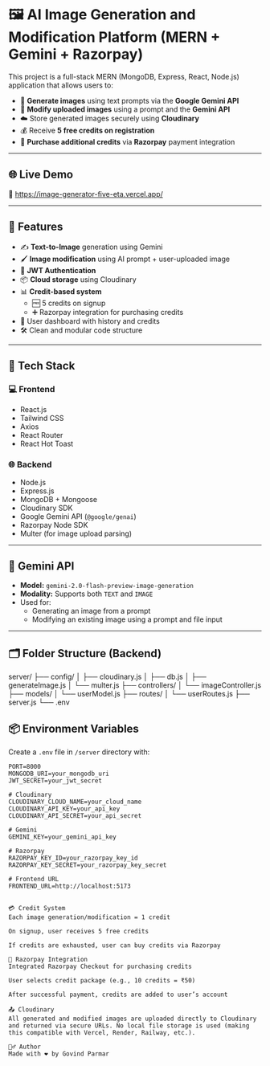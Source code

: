 # 🖼️ AI Image Generation and Modification Platform (MERN + Gemini + Razorpay)

This project is a full-stack MERN (MongoDB, Express, React, Node.js) application that allows users to:

- 🔮 **Generate images** using text prompts via the **Google Gemini API**
- 🎨 **Modify uploaded images** using a prompt and the **Gemini API**
- ☁️ Store generated images securely using **Cloudinary**
- 💰 Receive **5 free credits on registration**
- 🛒 **Purchase additional credits** via **Razorpay** payment integration

---

## 🌐 Live Demo

🚀 https://image-generator-five-eta.vercel.app/

---

## 📸 Features

- ✍️ **Text-to-Image** generation using Gemini
- 🖌️ **Image modification** using AI prompt + user-uploaded image
- 🔐 **JWT Authentication**
- 📦 **Cloud storage** using Cloudinary
- 📊 **Credit-based system**
  - 🆓 5 credits on signup
  - ➕ Razorpay integration for purchasing credits
- 👤 User dashboard with history and credits
- 🛠️ Clean and modular code structure

---

## 🧰 Tech Stack

### 💻 Frontend
- React.js
- Tailwind CSS
- Axios
- React Router
- React Hot Toast

### 🌐 Backend
- Node.js
- Express.js
- MongoDB + Mongoose
- Cloudinary SDK
- Google Gemini API (`@google/genai`)
- Razorpay Node SDK
- Multer (for image upload parsing)

---

## 🧪 Gemini API

- **Model:** `gemini-2.0-flash-preview-image-generation`
- **Modality:** Supports both `TEXT` and `IMAGE`
- Used for:
  - Generating an image from a prompt
  - Modifying an existing image using a prompt and file input

---

## 🗂️ Folder Structure (Backend)

server/
├── config/
│ ├── cloudinary.js
│ ├── db.js
│ ├── generateImage.js
│ └── multer.js
├── controllers/
│ └── imageController.js
├── models/
│ └── userModel.js
├── routes/
│ └── userRoutes.js
├── server.js
└── .env

## 📦 Environment Variables

Create a `.env` file in `/server` directory with:

```env
PORT=8000
MONGODB_URI=your_mongodb_uri
JWT_SECRET=your_jwt_secret

# Cloudinary
CLOUDINARY_CLOUD_NAME=your_cloud_name
CLOUDINARY_API_KEY=your_api_key
CLOUDINARY_API_SECRET=your_api_secret

# Gemini
GEMINI_KEY=your_gemini_api_key

# Razorpay
RAZORPAY_KEY_ID=your_razorpay_key_id
RAZORPAY_KEY_SECRET=your_razorpay_key_secret

# Frontend URL
FRONTEND_URL=http://localhost:5173


💳 Credit System
Each image generation/modification = 1 credit

On signup, user receives 5 free credits

If credits are exhausted, user can buy credits via Razorpay

🛒 Razorpay Integration
Integrated Razorpay Checkout for purchasing credits

User selects credit package (e.g., 10 credits = ₹50)

After successful payment, credits are added to user’s account

📤 Cloudinary
All generated and modified images are uploaded directly to Cloudinary and returned via secure URLs. No local file storage is used (making this compatible with Vercel, Render, Railway, etc.).

🙋‍♂️ Author
Made with ❤️ by Govind Parmar
